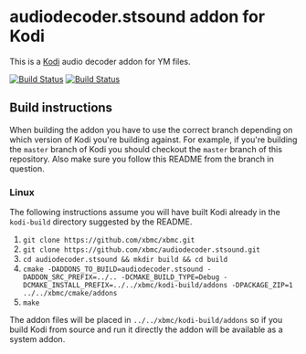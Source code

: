 # audiodecoder.stsound addon for Kodi

This is a [Kodi](http://kodi.tv) audio decoder addon for YM files.

[![Build Status](https://travis-ci.org/xbmc/audiodecoder.stsound.svg?branch=master)](https://travis-ci.org/xbmc/audiodecoder.stsound)
[![Build Status](https://ci.appveyor.com/api/projects/status/github/xbmc/audiodecoder.stsound?svg=true)](https://ci.appveyor.com/project/xbmc/audiodecoder-stsound)

## Build instructions

When building the addon you have to use the correct branch depending on which version of Kodi you're building against. 
For example, if you're building the `master` branch of Kodi you should checkout the `master` branch of this repository. 
Also make sure you follow this README from the branch in question.

### Linux

The following instructions assume you will have built Kodi already in the `kodi-build` directory 
suggested by the README.

1. `git clone https://github.com/xbmc/xbmc.git`
2. `git clone https://github.com/xbmc/audiodecoder.stsound.git`
3. `cd audiodecoder.stsound && mkdir build && cd build`
4. `cmake -DADDONS_TO_BUILD=audiodecoder.stsound -DADDON_SRC_PREFIX=../.. -DCMAKE_BUILD_TYPE=Debug -DCMAKE_INSTALL_PREFIX=../../xbmc/kodi-build/addons -DPACKAGE_ZIP=1 ../../xbmc/cmake/addons`
5. `make`

The addon files will be placed in `../../xbmc/kodi-build/addons` so if you build Kodi from source and run it directly 
the addon will be available as a system addon.
